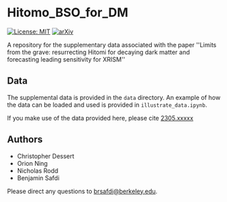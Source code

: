 # Hitomo_BSO_for_DM

[![License: MIT](https://img.shields.io/badge/License-MIT-yellow.svg)](https://opensource.org/licenses/MIT)
[![arXiv](https://img.shields.io/badge/arXiv-2305.xxxxx%20-green.svg)](https://arxiv.org/abs/2305.xxxxx)

A repository for the supplementary data associated with the paper ''Limits from the grave: resurrecting Hitomi for decaying dark matter and forecasting leading sensitivity for XRISM''

## Data

The supplemental data is provided in the `data` directory. An example of how the data can be loaded and used is provided in `illustrate_data.ipynb`.

If you make use of the data provided here, please cite [2305.xxxxx](https://arxiv.org/abs/2305.xxxxx)

## Authors

- Christopher Dessert
- Orion Ning
- Nicholas Rodd
- Benjamin Safdi

Please direct any questions to brsafdi@berkeley.edu.
